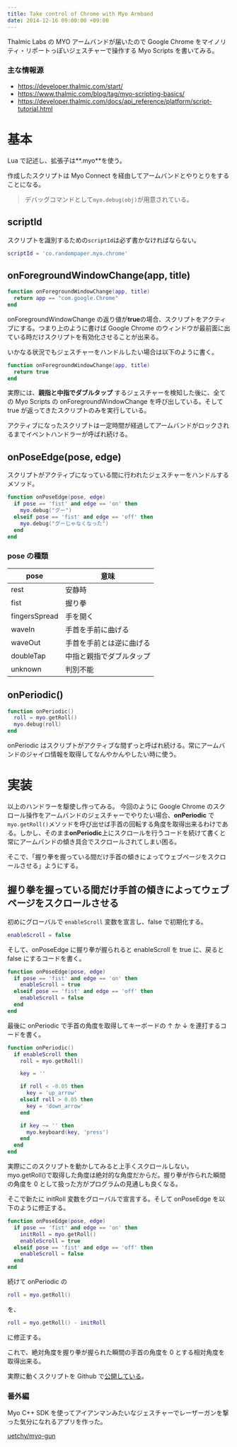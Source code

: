 ```yaml
---
title: Take control of Chrome with Myo Armband
date: 2014-12-16 09:00:00 +09:00
---
```


Thalmic Labs の MYO アームバンドが届いたので Google Chrome をマイノリティ・リポートっぽいジェスチャーで操作する Myo Scripts を書いてみる。

### 主な情報源

- <https://developer.thalmic.com/start/>
- <https://www.thalmic.com/blog/tag/myo-scripting-basics/>
- <https://developer.thalmic.com/docs/api_reference/platform/script-tutorial.html>

# 基本

Lua で記述し、拡張子は**.myo**を使う。

作成したスクリプトは Myo Connect を経由してアームバンドとやりとりをすることになる。

> デバッグコマンドとして`myo.debug(obj)`が用意されている。

## scriptId

スクリプトを識別するための`scriptId`は必ず書かなければならない。

```lua
scriptId = 'co.randompaper.myo.chrome'
```

## onForegroundWindowChange(app, title)

```lua
function onForegroundWindowChange(app, title)
  return app == "com.google.Chrome"
end
```

onForegroundWindowChange の返り値が**true**の場合、スクリプトをアクティブにする。つまり上のように書けば Google Chrome のウィンドウが最前面に出ている時だけスクリプトを有効化させることが出来る。

いかなる状況でもジェスチャーをハンドルしたい場合は以下のように書く。

```lua
function onForegroundWindowChange(app, title)
  return true
end
```

実際には、**親指と中指でダブルタップ** するジェスチャーを検知した後に、全ての Myo Scripts の onForegroundWindowChange を呼び出している。そして true が返ってきたスクリプトのみを実行している。

アクティブになったスクリプトは一定時間が経過してアームバンドがロックされるまでイベントハンドラーが呼ばれ続ける。

## onPoseEdge(pose, edge)

スクリプトがアクティブになっている間に行われたジェスチャーをハンドルするメソッド。

```lua
function onPoseEdge(pose, edge)
  if pose == 'fist' and edge == 'on' then
    myo.debug("グー")
  elseif pose == 'fist' and edge == 'off' then
    myo.debug("グーじゃなくなった")
  end
end
```

### pose の種類

| pose          | 意味                     |
| ------------- | ------------------------ |
| rest          | 安静時                   |
| fist          | 握り拳                   |
| fingersSpread | 手を開く                 |
| waveIn        | 手首を手前に曲げる       |
| waveOut       | 手首を手前とは逆に曲げる |
| doubleTap     | 中指と親指でダブルタップ |
| unknown       | 判別不能                 |

## onPeriodic()

```lua
function onPeriodic()
  roll = myo.getRoll()
  myo.debug(roll)
end
```

onPeriodic はスクリプトがアクティブな間ずっと呼ばれ続ける。常にアームバンドのジャイロ情報を取得してなんやかんやしたい時に使う。

# 実装

以上のハンドラーを駆使し作ってみる。
今回のように Google Chrome のスクロール操作をアームバンドのジェスチャーでやりたい場合、**onPeriodic** で`myo.getRoll()`メソッドを呼び出せば手首の回転する角度を取得出来るわけである。しかし、そのまま**onPeriodic**上にスクロールを行うコードを続けて書くと常にアームバンドの傾き具合でスクロールされてしまい困る。

そこで、「握り拳を握っている間だけ手首の傾きによってウェブページをスクロールさせる」ようにする。

## 握り拳を握っている間だけ手首の傾きによってウェブページをスクロールさせる

初めにグローバルで `enableScroll` 変数を宣言し、false で初期化する。

```lua
enableScroll = false
```

そして、onPoseEdge に握り拳が握られると enableScroll を true に、戻ると false にするコードを書く。

```lua
function onPoseEdge(pose, edge)
  if pose == 'fist' and edge == 'on' then
    enableScroll = true
  elseif pose == 'fist' and edge == 'off' then
    enableScroll = false
  end
end
```

最後に onPeriodic で手首の角度を取得してキーボードの ↑ か ↓ を連打するコードを書く。

```lua
function onPeriodic()
  if enableScroll then
    roll = myo.getRoll()

    key = ''

    if roll < -0.05 then
      key = 'up_arrow'
    elseif roll > 0.05 then
      key = 'down_arrow'
    end

    if key ~= '' then
      myo.keyboard(key, 'press')
    end
  end
end
```

実際にこのスクリプトを動かしてみると上手くスクロールしない。myo.getRoll()で取得した角度は絶対的な角度だからだ。握り拳が作られた瞬間の角度を 0 として扱った方がプログラムの見通しも良くなる。

そこで新たに initRoll 変数をグローバルで宣言する。そして onPoseEdge を以下のように修正する。

```lua
function onPoseEdge(pose, edge)
  if pose == 'fist' and edge == 'on' then
    initRoll = myo.getRoll()
    enableScroll = true
  elseif pose == 'fist' and edge == 'off' then
    enableScroll = false
  end
end
```

続けて onPeriodic の

```lua
roll = myo.getRoll()
```

を、

```lua
roll = myo.getRoll() - initRoll
```

に修正する。

これで、絶対角度を握り拳が握られた瞬間の手首の角度を 0 とする相対角度を取得出来る。

実際に動くスクリプトを Github で[公開している](https://github.com/uetchy/myo-scripts)。

### 番外編

Myo C++ SDK を使ってアイアンマンみたいなジェスチャーでレーザーガンを撃った気分になれるアプリを作った。

[uetchy/myo-gun](https://github.com/uetchy/myo-gun)

